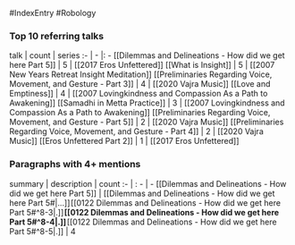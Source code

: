 #IndexEntry #Robology

### Top 10 referring talks
talk | count | series
:- | - |: -
[[Dilemmas and Delineations - How did we get here Part 5]] | 5 | [[2017 Eros Unfettered]]
[[What is Insight]] | 5 | [[2007 New Years Retreat Insight Meditation]]
[[Preliminaries Regarding Voice, Movement, and Gesture - Part 3]] | 4 | [[2020 Vajra Music]]
[[Love and Emptiness]] | 4 | [[2007 Lovingkindness and Compassion As a Path to Awakening]]
[[Samadhi in Metta Practice]] | 3 | [[2007 Lovingkindness and Compassion As a Path to Awakening]]
[[Preliminaries Regarding Voice, Movement, and Gesture - Part 5]] | 2 | [[2020 Vajra Music]]
[[Preliminaries Regarding Voice, Movement, and Gesture - Part 4]] | 2 | [[2020 Vajra Music]]
[[Eros Unfettered Part 2]] | 1 | [[2017 Eros Unfettered]]

### Paragraphs with 4+ mentions
summary | description | count
:- | : - | -
[[Dilemmas and Delineations - How did we get here Part 5]] | [[Dilemmas and Delineations - How did we get here Part 5#\|...]] [[0122 Dilemmas and Delineations - How did we get here Part 5#^8-3\|.]] **[[0122 Dilemmas and Delineations - How did we get here Part 5#^8-4\|.]]** [[0122 Dilemmas and Delineations - How did we get here Part 5#^8-5\|.]] | 4

